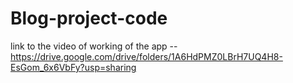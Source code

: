 # Blog-project-code
link to the video of working of the app -- https://drive.google.com/drive/folders/1A6HdPMZ0LBrH7UQ4H8-EsGom_6x6VbFy?usp=sharing
